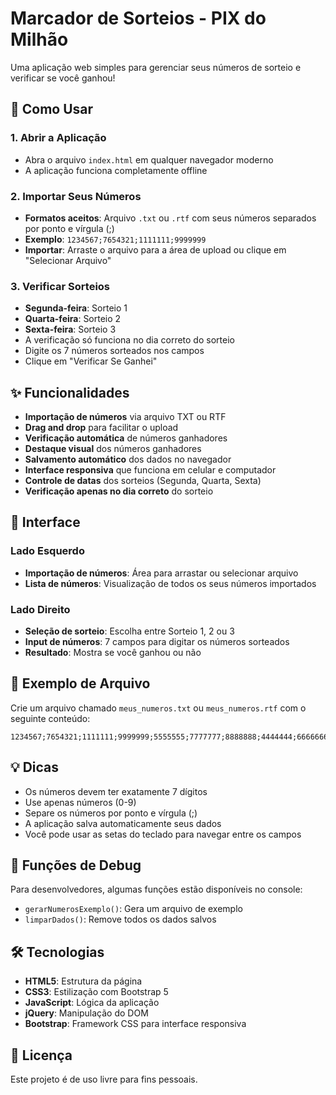 # Marcador de Sorteios - PIX do Milhão

Uma aplicação web simples para gerenciar seus números de sorteio e verificar se você ganhou!

## 🚀 Como Usar

### 1. Abrir a Aplicação
- Abra o arquivo `index.html` em qualquer navegador moderno
- A aplicação funciona completamente offline

### 2. Importar Seus Números
- **Formatos aceitos**: Arquivo `.txt` ou `.rtf` com seus números separados por ponto e vírgula (;)
- **Exemplo**: `1234567;7654321;1111111;9999999`
- **Importar**: Arraste o arquivo para a área de upload ou clique em "Selecionar Arquivo"

### 3. Verificar Sorteios
- **Segunda-feira**: Sorteio 1
- **Quarta-feira**: Sorteio 2  
- **Sexta-feira**: Sorteio 3
- A verificação só funciona no dia correto do sorteio
- Digite os 7 números sorteados nos campos
- Clique em "Verificar Se Ganhei"

## ✨ Funcionalidades

- **Importação de números** via arquivo TXT ou RTF
- **Drag and drop** para facilitar o upload
- **Verificação automática** de números ganhadores
- **Destaque visual** dos números ganhadores
- **Salvamento automático** dos dados no navegador
- **Interface responsiva** que funciona em celular e computador
- **Controle de datas** dos sorteios (Segunda, Quarta, Sexta)
- **Verificação apenas no dia correto** do sorteio

## 📱 Interface

### Lado Esquerdo
- **Importação de números**: Área para arrastar ou selecionar arquivo
- **Lista de números**: Visualização de todos os seus números importados

### Lado Direito
- **Seleção de sorteio**: Escolha entre Sorteio 1, 2 ou 3
- **Input de números**: 7 campos para digitar os números sorteados
- **Resultado**: Mostra se você ganhou ou não

## 🎯 Exemplo de Arquivo

Crie um arquivo chamado `meus_numeros.txt` ou `meus_numeros.rtf` com o seguinte conteúdo:

```
1234567;7654321;1111111;9999999;5555555;7777777;8888888;4444444;6666666;2222222
```

## 💡 Dicas

- Os números devem ter exatamente 7 dígitos
- Use apenas números (0-9)
- Separe os números por ponto e vírgula (;)
- A aplicação salva automaticamente seus dados
- Você pode usar as setas do teclado para navegar entre os campos

## 🔧 Funções de Debug

Para desenvolvedores, algumas funções estão disponíveis no console:

- `gerarNumerosExemplo()`: Gera um arquivo de exemplo
- `limparDados()`: Remove todos os dados salvos

## 🛠️ Tecnologias

- **HTML5**: Estrutura da página
- **CSS3**: Estilização com Bootstrap 5
- **JavaScript**: Lógica da aplicação
- **jQuery**: Manipulação do DOM
- **Bootstrap**: Framework CSS para interface responsiva

## 📄 Licença

Este projeto é de uso livre para fins pessoais. 